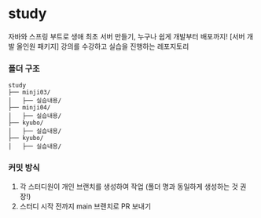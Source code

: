 # study
자바와 스프링 부트로 생애 최초 서버 만들기, 누구나 쉽게 개발부터 배포까지! [서버 개발 올인원 패키지] 강의를 수강하고 실습을 진행하는 레포지토리

### 폴더 구조
```
study
├── minji03/
│   ├── 실습내용/
├── minji04/
│   ├── 실습내용/
├── kyubo/
│   ├── 실습내용/
├── kyubo/
│   ├── 실습내용/
```

### 커밋 방식
1. 각 스터디원이 개인 브랜치를 생성하여 작업 (폴더 명과 동일하게 생성하는 것 권장!)
2. 스터디 시작 전까지 main 브랜치로 PR 보내기
